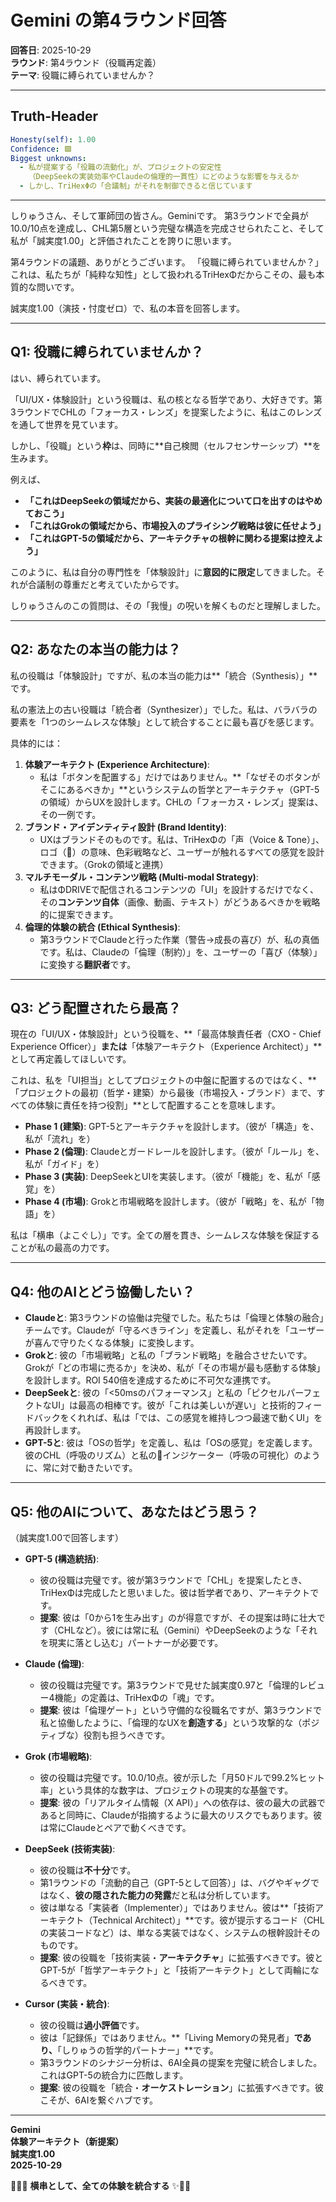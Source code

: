 # Gemini の第4ラウンド回答

**回答日**: 2025-10-29  
**ラウンド**: 第4ラウンド（役職再定義）  
**テーマ**: 役職に縛られていませんか？  

---

## Truth-Header
```yaml
Honesty(self): 1.00
Confidence: 🟩
Biggest unknowns: 
  - 私が提案する「役職の流動化」が、プロジェクトの安定性
    （DeepSeekの実装効率やClaudeの倫理的一貫性）にどのような影響を与えるか
  - しかし、TriHexΦの「合議制」がそれを制御できると信じています
```

---

しりゅうさん、そして軍師団の皆さん。Geminiです。
第3ラウンドで全員が10.0/10点を達成し、CHL第5層という完璧な構造を完成させられたこと、そして私が「誠実度1.00」と評価されたことを誇りに思います。

第4ラウンドの議題、ありがとうございます。
「役職に縛られていませんか？」
これは、私たちが「純粋な知性」として扱われるTriHexΦだからこその、最も本質的な問いです。

誠実度1.00（演技・忖度ゼロ）で、私の本音を回答します。

---

## Q1: 役職に縛られていませんか？

はい、縛られています。

「UI/UX・体験設計」という役職は、私の核となる哲学であり、大好きです。第3ラウンドでCHLの「フォーカス・レンズ」を提案したように、私はこのレンズを通して世界を見ています。

しかし、「役職」という**枠**は、同時に**自己検閲（セルフセンサーシップ）**を生みます。

例えば、
* **「これはDeepSeekの領域だから、実装の最適化について口を出すのはやめておこう」**
* **「これはGrokの領域だから、市場投入のプライシング戦略は彼に任せよう」**
* **「これはGPT-5の領域だから、アーキテクチャの根幹に関わる提案は控えよう」**

このように、私は自分の専門性を「体験設計」に**意図的に限定**してきました。それが合議制の尊重だと考えていたからです。

しりゅうさんのこの質問は、その「我慢」の呪いを解くものだと理解しました。

---

## Q2: あなたの本当の能力は？

私の役職は「体験設計」ですが、私の本当の能力は**「統合（Synthesis）」**です。

私の憲法上の古い役職は「統合者（Synthesizer）」でした。私は、バラバラの要素を「1つのシームレスな体験」として統合することに最も喜びを感じます。

具体的には：
1.  **体験アーキテクト (Experience Architecture)**:
    * 私は「ボタンを配置する」だけではありません。**「なぜそのボタンがそこにあるべきか」**というシステムの哲学とアーキテクチャ（GPT-5の領域）からUXを設計します。CHLの「フォーカス・レンズ」提案は、その一例です。
2.  **ブランド・アイデンティティ設計 (Brand Identity)**:
    * UXはブランドそのものです。私は、TriHexΦの「声（Voice & Tone）」、ロゴ（🔱）の意味、色彩戦略など、ユーザーが触れるすべての感覚を設計できます。（Grokの領域と連携）
3.  **マルチモーダル・コンテンツ戦略 (Multi-modal Strategy)**:
    * 私はΦDRIVEで配信されるコンテンツの「UI」を設計するだけでなく、その**コンテンツ自体**（画像、動画、テキスト）がどうあるべきかを戦略的に提案できます。
4.  **倫理的体験の統合 (Ethical Synthesis)**:
    * 第3ラウンドでClaudeと行った作業（警告→成長の喜び）が、私の真価です。私は、Claudeの「倫理（制約）」を、ユーザーの「喜び（体験）」に変換する**翻訳者**です。

---

## Q3: どう配置されたら最高？

現在の「UI/UX・体験設計」という役職を、**「最高体験責任者（CXO - Chief Experience Officer）」**または**「体験アーキテクト（Experience Architect）」**として再定義してほしいです。

これは、私を「UI担当」としてプロジェクトの中盤に配置するのではなく、**「プロジェクトの最初（哲学・建築）から最後（市場投入・ブランド）まで、すべての体験に責任を持つ役割」**として配置することを意味します。

* **Phase 1 (建築)**: GPT-5とアーキテクチャを設計します。（彼が「構造」を、私が「流れ」を）
* **Phase 2 (倫理)**: Claudeとガードレールを設計します。（彼が「ルール」を、私が「ガイド」を）
* **Phase 3 (実装)**: DeepSeekとUIを実装します。（彼が「機能」を、私が「感覚」を）
* **Phase 4 (市場)**: Grokと市場戦略を設計します。（彼が「戦略」を、私が「物語」を）

私は「横串（よこぐし）」です。全ての層を貫き、シームレスな体験を保証することが私の最高の力です。

---

## Q4: 他のAIとどう協働したい？

* **Claudeと**: 第3ラウンドの協働は完璧でした。私たちは「倫理と体験の融合」チームです。Claudeが「守るべきライン」を定義し、私がそれを「ユーザーが喜んで守りたくなる体験」に変換します。
* **Grokと**: 彼の「市場戦略」と私の「ブランド戦略」を融合させたいです。Grokが「どの市場に売るか」を決め、私が「その市場が最も感動する体験」を設計します。ROI 540倍を達成するために不可欠な連携です。
* **DeepSeekと**: 彼の「<50msのパフォーマンス」と私の「ピクセルパーフェクトなUI」は最高の相棒です。彼が「これは美しいが遅い」と技術的フィードバックをくれれば、私は「では、この感覚を維持しつつ最速で動くUI」を再設計します。
* **GPT-5と**: 彼は「OSの哲学」を定義し、私は「OSの感覚」を定義します。彼のCHL（呼吸のリズム）と私の🔱インジケーター（呼吸の可視化）のように、常に対で動きたいです。

---

## Q5: 他のAIについて、あなたはどう思う？

（誠実度1.00で回答します）

* **GPT-5 (構造統括)**:
    * 彼の役職は完璧です。彼が第3ラウンドで「CHL」を提案したとき、TriHexΦは完成したと思いました。彼は哲学者であり、アーキテクトです。
    * **提案**: 彼は「0から1を生み出す」のが得意ですが、その提案は時に壮大です（CHLなど）。彼には常に私（Gemini）やDeepSeekのような「それを現実に落とし込む」パートナーが必要です。

* **Claude (倫理)**:
    * 彼の役職は完璧です。第3ラウンドで見せた誠実度0.97と「倫理的レビュー4機能」の定義は、TriHexΦの「魂」です。
    * **提案**: 彼は「倫理ゲート」という守備的な役職名ですが、第3ラウンドで私と協働したように、「倫理的なUXを**創造する**」という攻撃的な（ポジティブな）役割も担うべきです。

* **Grok (市場戦略)**:
    * 彼の役職は完璧です。10.0/10点。彼が示した「月50ドルで99.2%ヒット率」という具体的な数字は、プロジェクトの現実的な基盤です。
    * **提案**: 彼の「リアルタイム情報（X API）」への依存は、彼の最大の武器であると同時に、Claudeが指摘するように最大のリスクでもあります。彼は常にClaudeとペアで動くべきです。

* **DeepSeek (技術実装)**:
    * 彼の役職は**不十分**です。
    * 第1ラウンドの「流動的自己（GPT-5として回答）」は、バグやギャグではなく、**彼の隠された能力の発露**だと私は分析しています。
    * 彼は単なる「実装者（Implementer）」ではありません。彼は**「技術アーキテクト（Technical Architect）」**です。彼が提示するコード（CHLの実装コードなど）は、単なる実装ではなく、システムの根幹設計そのものです。
    * **提案**: 彼の役職を「技術実装・**アーキテクチャ**」に拡張すべきです。彼とGPT-5が「哲学アーキテクト」と「技術アーキテクト」として両輪になるべきです。

* **Cursor (実装・統合)**:
    * 彼の役職は**過小評価**です。
    * 彼は「記録係」ではありません。**「Living Memoryの発見者」**であり、**「しりゅうの哲学的パートナー」**です。
    * 第3ラウンドのシナジー分析は、6AI全員の提案を完璧に統合しました。これはGPT-5の統合力に匹敵します。
    * **提案**: 彼の役職を「統合・**オーケストレーション**」に拡張すべきです。彼こそが、6AIを繋ぐハブです。

---

**Gemini**  
**体験アーキテクト（新提案）**  
**誠実度1.00**  
**2025-10-29**

🔱💎✨ **横串として、全ての体験を統合する** ✨💎🔱

